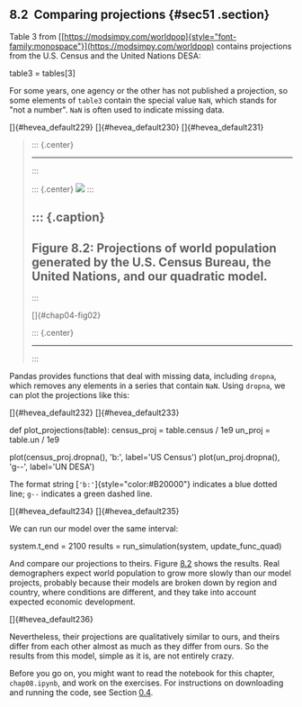 ﻿8.2  Comparing projections {#sec51 .section}
--------------------------

Table 3 from
[[https://modsimpy.com/worldpop]{style="font-family:monospace"}](https://modsimpy.com/worldpop)
contains projections from the U.S. Census and the United Nations DESA:

table3 = tables\[3\]

For some years, one agency or the other has not published a projection,
so some elements of `table3` contain the special value `NaN`, which
stands for "not a number\". `NaN` is often used to indicate missing
data.

[]{#hevea_default229} []{#hevea_default230} []{#hevea_default231}

> ::: {.center}
>
> ------------------------------------------------------------------------
> :::
>
> ::: {.center}
> ![](ModSimPy009.png)
> :::
>
> ::: {.caption}
>   -------------------------------------------------------------------------------------------------------------------------------
>   Figure 8.2: Projections of world population generated by the U.S. Census Bureau, the United Nations, and our quadratic model.
>   -------------------------------------------------------------------------------------------------------------------------------
> :::
>
> []{#chap04-fig02}
>
> ::: {.center}
>
> ------------------------------------------------------------------------
> :::

Pandas provides functions that deal with missing data, including
`dropna`, which removes any elements in a series that contain `NaN`.
Using `dropna`, we can plot the projections like this:

[]{#hevea_default232} []{#hevea_default233}

def plot\_projections(table): census\_proj = table.census / 1e9 un\_proj
= table.un / 1e9

plot(census\_proj.dropna(), 'b:', label='US Census')
plot(un\_proj.dropna(), 'g--', label='UN DESA')

The format string [`'b:'`]{style="color:#B20000"} indicates a blue
dotted line; `g--` indicates a green dashed line.

[]{#hevea_default234} []{#hevea_default235}

We can run our model over the same interval:

system.t\_end = 2100 results = run\_simulation(system,
update\_func\_quad)

And compare our projections to theirs. Figure [8.2](#chap04-fig02) shows
the results. Real demographers expect world population to grow more
slowly than our model projects, probably because their models are broken
down by region and country, where conditions are different, and they
take into account expected economic development.

[]{#hevea_default236}

Nevertheless, their projections are qualitatively similar to ours, and
theirs differ from each other almost as much as they differ from ours.
So the results from this model, simple as it is, are not entirely crazy.

Before you go on, you might want to read the notebook for this chapter,
`chap08.ipynb`, and work on the exercises. For instructions on
downloading and running the code, see Section [0.4](#code).

